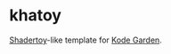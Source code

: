 # khatoy
[Shadertoy](http://shadertoy.com)-like template for [Kode Garden](http://kodegarden.org/#8a5d36b2b2a90f36493a0ed67ff8f7ba39c47fa3).
